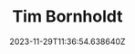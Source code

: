 ---
title: "Tim Bornholdt"
category: "IndieWeb & Personal Blogs"
site_url: https://www.timbornholdt.com
feed_url: https://timbornholdt.com/blog/feed.rss
date: 2023-11-29T11:36:54.638640Z
domain: www.timbornholdt.com

---